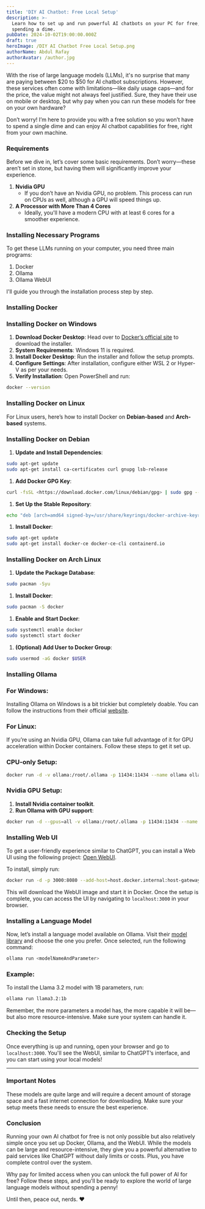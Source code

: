 ```yaml
---
title: 'DIY AI Chatbot: Free Local Setup'
description: >-
  Learn how to set up and run powerful AI chatbots on your PC for free, without
  spending a dime.
pubDate: 2024-10-02T19:00:00.000Z
draft: true
heroImage: /DIY AI Chatbot Free Local Setup.png
authorName: Abdul Rafay
authorAvatar: /author.jpg
---
```


With the rise of large language models (LLMs), it's no surprise that many are paying between $20 to $50 for AI chatbot subscriptions. However, these services often come with limitations—like daily usage caps—and for the price, the value might not always feel justified. Sure, they have their use on mobile or desktop, but why pay when you can run these models for free on your own hardware?

Don’t worry! I’m here to provide you with a free solution so you won’t have to spend a single dime and can enjoy AI chatbot capabilities for free, right from your own machine.

### Requirements

Before we dive in, let’s cover some basic requirements. Don’t worry—these aren’t set in stone, but having them will significantly improve your experience.

1. **Nvidia GPU**
   * If you don’t have an Nvidia GPU, no problem. This process can run on CPUs as well, although a GPU will speed things up.
2. **A Processor with More Than 4 Cores**
   * Ideally, you'll have a modern CPU with at least 6 cores for a smoother experience.

### Installing Necessary Programs

To get these LLMs running on your computer, you need three main programs:

1. Docker
2. Ollama
3. Ollama WebUI

I'll guide you through the installation process step by step.

### Installing Docker

### Installing Docker on Windows

1. **Download Docker Desktop**: Head over to [Docker’s official site](https://docs.docker.com/desktop/install/windows-install/) to download the installer.
2. **System Requirements**: Windows 11 is required.
3. **Install Docker Desktop**: Run the installer and follow the setup prompts.
4. **Configure Settings**: After installation, configure either WSL 2 or Hyper-V as per your needs.
5. **Verify Installation**: Open PowerShell and run:

```bash
docker --version
```

### Installing Docker on Linux

For Linux users, here’s how to install Docker on **Debian-based** and **Arch-based** systems.

### Installing Docker on Debian

1. **Update and Install Dependencies**:

```bash
sudo apt-get update
sudo apt-get install ca-certificates curl gnupg lsb-release
```

1. **Add Docker GPG Key**:

```bash
curl -fsSL <https://download.docker.com/linux/debian/gpg> | sudo gpg --dearmor -o /usr/share/keyrings/docker-archive-keyring.gpg
```

1. **Set Up the Stable Repository**:

```bash
echo "deb [arch=amd64 signed-by=/usr/share/keyrings/docker-archive-keyring.gpg] <https://download.docker.com/linux/debian> $(lsb_release -cs) stable" | sudo tee /etc/apt/sources.list.d/docker.list > /dev/null
```

1. **Install Docker**:

```bash
sudo apt-get update
sudo apt-get install docker-ce docker-ce-cli containerd.io
```

### Installing Docker on Arch Linux

1. **Update the Package Database**:

```bash
sudo pacman -Syu
```

1. **Install Docker**:

```bash
sudo pacman -S docker
```

1. **Enable and Start Docker**:

```bash
sudo systemctl enable docker
sudo systemctl start docker
```

1. **(Optional) Add User to Docker Group**:

```bash
sudo usermod -aG docker $USER
```

### Installing Ollama

### For Windows:

Installing Ollama on Windows is a bit trickier but completely doable. You can follow the instructions from their official [website](https://ollama.com/download/windows).

### For Linux:

If you’re using an Nvidia GPU, Ollama can take full advantage of it for GPU acceleration within Docker containers. Follow these steps to get it set up.

### CPU-only Setup:

```bash
docker run -d -v ollama:/root/.ollama -p 11434:11434 --name ollama ollama/ollama
```

### Nvidia GPU Setup:

1. **Install Nvidia container toolkit**.
2. **Run Ollama with GPU support**:

```bash
docker run -d --gpus=all -v ollama:/root/.ollama -p 11434:11434 --name ollama ollama/ollama
```

### Installing Web UI

To get a user-friendly experience similar to ChatGPT, you can install a Web UI using the following project: [Open WebUI](https://github.com/open-webui/open-webui).

To install, simply run:

```bash
docker run -d -p 3000:8080 --add-host=host.docker.internal:host-gateway -v open-webui:/app/backend/data --name open-webui --restart always ghcr.io/open-webui/open-webui:main
```

This will download the WebUI image and start it in Docker. Once the setup is complete, you can access the UI by navigating to `localhost:3000` in your browser.

### Installing a Language Model

Now, let’s install a language model available on Ollama. Visit their [model library](https://ollama.com/library) and choose the one you prefer. Once selected, run the following command:

```bash
ollama run <modelNameAndParameter>
```

### Example:

To install the Llama 3.2 model with 1B parameters, run:

```bash
ollama run llama3.2:1b
```

Remember, the more parameters a model has, the more capable it will be—but also more resource-intensive. Make sure your system can handle it.

### Checking the Setup

Once everything is up and running, open your browser and go to `localhost:3000`. You'll see the WebUI, similar to ChatGPT’s interface, and you can start using your local models!

***

### Important Notes

These models are quite large and will require a decent amount of storage space and a fast internet connection for downloading. Make sure your setup meets these needs to ensure the best experience.

### Conclusion

Running your own AI chatbot for free is not only possible but also relatively simple once you set up Docker, Ollama, and the WebUI. While the models can be large and resource-intensive, they give you a powerful alternative to paid services like ChatGPT without daily limits or costs. Plus, you have complete control over the system.

Why pay for limited access when you can unlock the full power of AI for free? Follow these steps, and you'll be ready to explore the world of large language models without spending a penny!

Until then, peace out, nerds. ❤️

